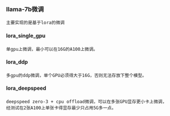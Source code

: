 ### llama-7b微调
    主要实现的是基于lora的微调
#### lora_single_gpu
    单gpu上微调，最小可以在16G的A100上微调。
#### lora_ddp
    多gpu的ddp微调，单个GPU必须得大于16G，否则无法存放下整个模型。
#### lora_deepspeed
    deepspeed zero-3 + cpu offload微调，可以在多张GPU显存更小卡上微调，
    经测试在2张A100上单张卡得显存最少只占用5G多一点。